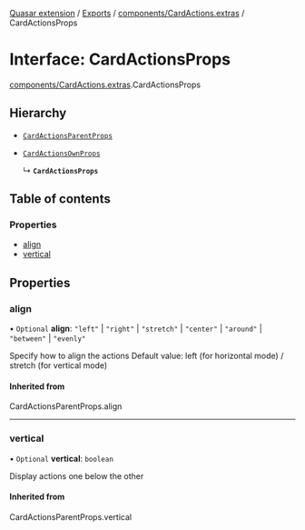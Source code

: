 [Quasar extension](../index.md) / [Exports](../modules.md) / [components/CardActions.extras](../modules/components_CardActions_extras.md) / CardActionsProps

# Interface: CardActionsProps

[components/CardActions.extras](../modules/components_CardActions_extras.md).CardActionsProps

## Hierarchy

- [`CardActionsParentProps`](../modules/components_CardActions_extras.md#cardactionsparentprops)

- [`CardActionsOwnProps`](components_CardActions_extras.CardActionsOwnProps.md)

  ↳ **`CardActionsProps`**

## Table of contents

### Properties

- [align](components_CardActions_extras.CardActionsProps.md#align)
- [vertical](components_CardActions_extras.CardActionsProps.md#vertical)

## Properties

### align

• `Optional` **align**: ``"left"`` \| ``"right"`` \| ``"stretch"`` \| ``"center"`` \| ``"around"`` \| ``"between"`` \| ``"evenly"``

Specify how to align the actions
Default value: left (for horizontal mode) / stretch (for vertical mode)

#### Inherited from

CardActionsParentProps.align

___

### vertical

• `Optional` **vertical**: `boolean`

Display actions one below the other

#### Inherited from

CardActionsParentProps.vertical
